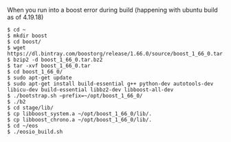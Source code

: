 When you run into a boost error during build (happening with ubuntu build as of 4.19.18)

```
$ cd ~
$ mkdir boost
$ cd boost/
$ wget https://dl.bintray.com/boostorg/release/1.66.0/source/boost_1_66_0.tar.bz2
$ bzip2 -d boost_1_66_0.tar.bz2
$ tar -xvf boost_1_66_0.tar
$ cd boost_1_66_0/
$ sudo apt-get update
$ sudo apt-get install build-essential g++ python-dev autotools-dev libicu-dev build-essential libbz2-dev libboost-all-dev
$ ./bootstrap.sh —prefix=~/opt/boost_1_66_0/
$ ./b2
$ cd stage/lib/
$ cp libboost_system.a ~/opt/boost_1_66_0/lib/.
$ cp libboost_chrono.a ~/opt/boost_1_66_0/lib/.
$ cd ~/eos
$ ./eosio_build.sh
```